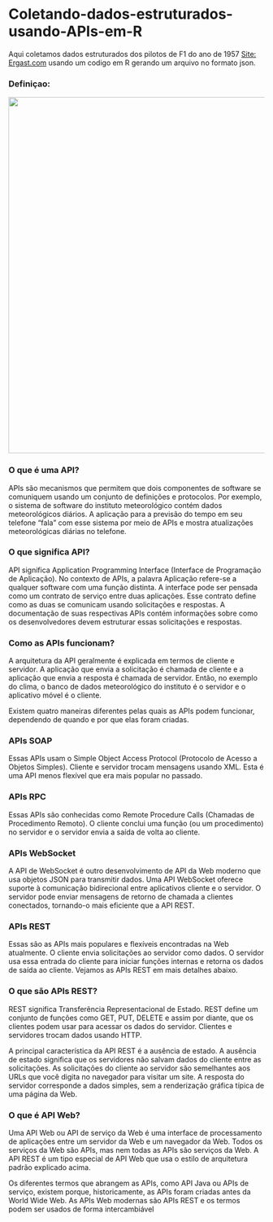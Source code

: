 # Coletando-dados-estruturados-usando-APIs-em-R
Aqui coletamos dados estruturados dos pilotos de F1 do ano de 1957  [Site: Ergast.com](https:https://ergast.com/mrd/)  usando um codigo em R gerando um arquivo no formato json.

### Definiçao: 

<div align="center">
<img src="https://user-images.githubusercontent.com/97195240/208266774-deb4edc8-b4be-47c6-83a7-9366e6b82e37.png" width="700px" />
</div>

### O que é uma API?

  APIs são mecanismos que permitem que dois componentes de software se comuniquem usando um conjunto de definições e protocolos. Por exemplo, o sistema de software do instituto meteorológico contém dados meteorológicos diários. A aplicação para a previsão do tempo em seu telefone “fala” com esse sistema por meio de APIs e mostra atualizações meteorológicas diárias no telefone.

### O que significa API?

  API significa Application Programming Interface (Interface de Programação de Aplicação). No contexto de APIs, a palavra Aplicação refere-se a qualquer software com uma função distinta. A interface pode ser pensada como um contrato de serviço entre duas aplicações. Esse contrato define como as duas se comunicam usando solicitações e respostas. A documentação de suas respectivas APIs contém informações sobre como os desenvolvedores devem estruturar essas solicitações e respostas.

### Como as APIs funcionam?

  A arquitetura da API geralmente é explicada em termos de cliente e servidor. A aplicação que envia a solicitação é chamada de cliente e a aplicação que envia a resposta é chamada de servidor. Então, no exemplo do clima, o banco de dados meteorológico do instituto é o servidor e o aplicativo móvel é o cliente. 

  Existem quatro maneiras diferentes pelas quais as APIs podem funcionar, dependendo de quando e por que elas foram criadas.
  
### APIs SOAP 

  Essas APIs usam o Simple Object Access Protocol (Protocolo de Acesso a Objetos Simples). Cliente e servidor trocam mensagens usando XML. Esta é uma API menos flexível que era mais popular no passado.

### APIs RPC

  Essas APIs são conhecidas como Remote Procedure Calls (Chamadas de Procedimento Remoto). O cliente conclui uma função (ou um procedimento) no servidor e o servidor envia a saída de volta ao cliente.
  
 
### APIs WebSocket

  A API de WebSocket é outro desenvolvimento de API da Web moderno que usa objetos JSON para transmitir dados. Uma API WebSocket oferece suporte à comunicação bidirecional entre aplicativos cliente e o servidor. O servidor pode enviar mensagens de retorno de chamada a clientes conectados, tornando-o mais eficiente que a API REST.

### APIs REST

  Essas são as APIs mais populares e flexíveis encontradas na Web atualmente. O cliente envia solicitações ao servidor como dados. O servidor usa essa entrada do cliente para iniciar funções internas e retorna os dados de saída ao cliente. Vejamos as APIs REST em mais detalhes abaixo.
  
  
### O que são APIs REST?

  REST significa Transferência Representacional de Estado. REST define um conjunto de funções como GET, PUT, DELETE e assim por diante, que os clientes podem usar para acessar os dados do servidor. Clientes e servidores trocam dados usando HTTP.

  A principal característica da API REST é a ausência de estado. A ausência de estado significa que os servidores não salvam dados do cliente entre as solicitações. As solicitações do cliente ao servidor são semelhantes aos URLs que você digita no navegador para visitar um site. A resposta do servidor corresponde a dados simples, sem a renderização gráfica típica de uma página da Web.
  
### O que é API Web?

  Uma API Web ou API de serviço da Web é uma interface de processamento de aplicações entre um servidor da Web e um navegador da Web. Todos os serviços da Web são APIs, mas nem todas as APIs são serviços da Web. A API REST é um tipo especial de API Web que usa o estilo de arquitetura padrão explicado acima.

  Os diferentes termos que abrangem as APIs, como API Java ou APIs de serviço, existem porque, historicamente, as APIs foram criadas antes da World Wide Web. As APIs Web modernas são APIs REST e os termos podem ser usados de forma intercambiável  
